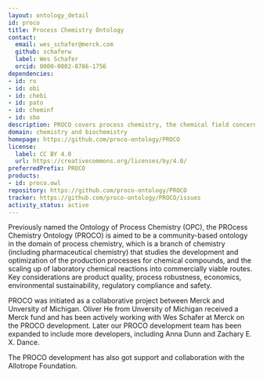 ```yaml
---
layout: ontology_detail
id: proco
title: Process Chemistry Ontology
contact:
  email: wes_schafer@merck.com
  github: schaferw
  label: Wes Schafer
  orcid: 0000-0002-8786-1756
dependencies:
- id: ro
- id: obi
- id: chebi
- id: pato
- id: cheminf
- id: sbo
description: PROCO covers process chemistry, the chemical field concerned with scaling up laboratory syntheses to commercially viable processes.
domain: chemistry and biochemistry
homepage: https://github.com/proco-ontology/PROCO
license:
  label: CC BY 4.0
  url: https://creativecommons.org/licenses/by/4.0/
preferredPrefix: PROCO
products:
- id: proco.owl
repository: https://github.com/proco-ontology/PROCO
tracker: https://github.com/proco-ontology/PROCO/issues
activity_status: active
---
```


Previously named the Ontology of Process Chemistry (OPC), the PROcess Chemistry Ontology (PROCO) is aimed to be a community-based ontology in the domain of process chemistry, which is a branch of chemistry (including pharmaceutical chemistry) that studies the development and optimization of the production processes for chemical compounds, and the scaling up of laboratory chemical reactions into commercially viable routes. Key considerations are product quality, process robustness, economics, environmental sustainability, regulatory compliance and safety.

PROCO was initiated as a collaborative project between Merck and Unversity of Michigan. Oliver He from Unversity of Michigan received a Merck fund and has been actively working with Wes Schafer at Merck on the PROCO development. Later our PROCO development team has been expanded to include more developers, including Anna Dunn and Zachary E. X. Dance.

The PROCO development has also got support and collaboration with the Allotrope Foundation.

